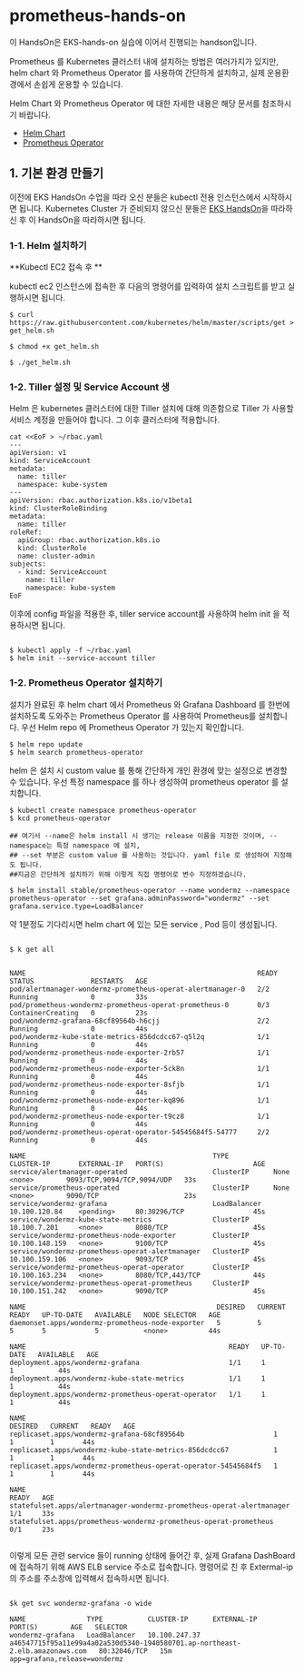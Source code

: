 # prometheus-hands-on

이 HandsOn은 EKS-hands-on 실습에 이어서 진행되는 handson입니다.

Prometheus 를 Kubernetes 클러스터 내에 설치하는 방법은 여러가지가 있지만, helm chart 와 Prometheus Operator 를 사용하여 간단하게 설치하고, 실제 운용환경에서 손쉽게 운용할 수 있습니다.

Helm Chart 와 Prometheus Operator 에 대한 자세한 내용은 해당 문서를 참조하시기 바랍니다.

* [Helm Chart](https://helm.sh/)
* [Prometheus Operator](https://coreos.com/blog/the-prometheus-operator.html)


## 1. 기본 환경 만들기

이전에 EKS HandsOn 수업을 따라 오신 분들은 kubectl 전용 인스턴스에서 시작하시면 됩니다.
Kubernetes Cluster 가 준비되지 않으신 분들은 [EKS HandsOn](https://github.com/wondermz/eks-hands-on)을 따라하신 후 이 HandsOn을 따라하시면 됩니다.

### 1-1. Helm 설치하기

**Kubectl EC2 접속 후 **

kubectl ec2 인스턴스에 접속한 후 다음의 명령어를 입력하여 설치 스크립트를 받고 실행하시면 됩니다.

```
$ curl https://raw.githubusercontent.com/kubernetes/helm/master/scripts/get > get_helm.sh

$ chmod +x get_helm.sh

$ ./get_helm.sh

```

### 1-2. Tiller 설정 및 Service Account 생

Helm 은 kubernetes 클러스터에 대한 Tiller 설치에 대해 의존함으로 Tiller 가 사용할 서비스 계정을 만들어야 합니다. 그 이후 클러스터에 적용합니다.
```
cat <<EoF > ~/rbac.yaml
---
apiVersion: v1
kind: ServiceAccount
metadata:
  name: tiller
  namespace: kube-system
---
apiVersion: rbac.authorization.k8s.io/v1beta1
kind: ClusterRoleBinding
metadata:
  name: tiller
roleRef:
  apiGroup: rbac.authorization.k8s.io
  kind: ClusterRole
  name: cluster-admin
subjects:
  - kind: ServiceAccount
    name: tiller
    namespace: kube-system
EoF

```

이후에 config 파일을 적용한 후, tiller service account를 사용하여 helm init 을 적용하시면 됩니다. 

```

$ kubectl apply -f ~/rbac.yaml
$ helm init --service-account tiller

```


### 1-2. Prometheus Operator 설치하기

설치가 완료된 후 helm chart 에서 Prometheus 와 Grafana Dashboard 를 한번에 설치하도록 도와주는 Prometheus Operator 를 사용하여 Prometheus를 설치합니다. 우선 Helm repo 에 Prometheus Operator 가 있는지 확인합니다.

```
$ helm repo update
$ helm search prometheus-operator

```

helm 은 설치 시 custom value 를 통해 간단하게 개인 환경에 맞는 설정으로 변경할 수 있습니다.
우선 특정 namespace 를 하나 생성하여 prometheus operator 를 설치합니다.

```
$ kubectl create namespace prometheus-operator
$ kcd prometheus-operator

## 여기서 --name은 helm install 시 생기는 release 이름을 지정한 것이며, --namespace는 특정 namespace 에 설치, 
## --set 부분은 custom value 를 사용하는 것입니다. yaml file 로 생성하여 지정해도 됩니다. 
##지금은 간단하게 설치하기 위해 이렇게 직접 명령어로 변수 지정하겠습니다.

$ helm install stable/prometheus-operator --name wondermz --namespace prometheus-operator --set grafana.adminPassword="wondermz" --set grafana.service.type=LoadBalancer 
```

약 1분정도 기다리시면 helm chart 에 있는 모든 service , Pod 등이 생성됩니다.

~~~

$ k get all


NAME                                                         READY   STATUS              RESTARTS   AGE
pod/alertmanager-wondermz-prometheus-operat-alertmanager-0   2/2     Running             0          33s
pod/prometheus-wondermz-prometheus-operat-prometheus-0       0/3     ContainerCreating   0          23s
pod/wondermz-grafana-68cf89564b-h6cjj                        2/2     Running             0          44s
pod/wondermz-kube-state-metrics-856dcdcc67-q5l2q             1/1     Running             0          44s
pod/wondermz-prometheus-node-exporter-2rb57                  1/1     Running             0          44s
pod/wondermz-prometheus-node-exporter-5ck8n                  1/1     Running             0          44s
pod/wondermz-prometheus-node-exporter-8sfjb                  1/1     Running             0          44s
pod/wondermz-prometheus-node-exporter-kq896                  1/1     Running             0          44s
pod/wondermz-prometheus-node-exporter-t9cz8                  1/1     Running             0          44s
pod/wondermz-prometheus-operat-operator-54545684f5-54777     2/2     Running             0          44s

NAME                                              TYPE           CLUSTER-IP       EXTERNAL-IP   PORT(S)                      AGE
service/alertmanager-operated                     ClusterIP      None             <none>        9093/TCP,9094/TCP,9094/UDP   33s
service/prometheus-operated                       ClusterIP      None             <none>        9090/TCP                     23s
service/wondermz-grafana                          LoadBalancer   10.100.120.84    <pending>     80:30296/TCP                 45s
service/wondermz-kube-state-metrics               ClusterIP      10.100.7.201     <none>        8080/TCP                     45s
service/wondermz-prometheus-node-exporter         ClusterIP      10.100.148.159   <none>        9100/TCP                     45s
service/wondermz-prometheus-operat-alertmanager   ClusterIP      10.100.159.106   <none>        9093/TCP                     45s
service/wondermz-prometheus-operat-operator       ClusterIP      10.100.163.234   <none>        8080/TCP,443/TCP             44s
service/wondermz-prometheus-operat-prometheus     ClusterIP      10.100.151.242   <none>        9090/TCP                     45s

NAME                                               DESIRED   CURRENT   READY   UP-TO-DATE   AVAILABLE   NODE SELECTOR   AGE
daemonset.apps/wondermz-prometheus-node-exporter   5         5         5       5            5           <none>          44s

NAME                                                  READY   UP-TO-DATE   AVAILABLE   AGE
deployment.apps/wondermz-grafana                      1/1     1            1           44s
deployment.apps/wondermz-kube-state-metrics           1/1     1            1           44s
deployment.apps/wondermz-prometheus-operat-operator   1/1     1            1           44s

NAME                                                             DESIRED   CURRENT   READY   AGE
replicaset.apps/wondermz-grafana-68cf89564b                      1         1         1       44s
replicaset.apps/wondermz-kube-state-metrics-856dcdcc67           1         1         1       44s
replicaset.apps/wondermz-prometheus-operat-operator-54545684f5   1         1         1       44s

NAME                                                                    READY   AGE
statefulset.apps/alertmanager-wondermz-prometheus-operat-alertmanager   1/1     33s
statefulset.apps/prometheus-wondermz-prometheus-operat-prometheus       0/1     23s


~~~

이렇게 모든 관련 service 들이 running 상태에 들어간 후, 실제 Grafana DashBoard 에 접속하기 위해 AWS ELB service 주소로 접속합니다.
명령어로 친 후 Extermal-ip 의 주소를 주소창에 입력해서 접속하시면 됩니다.
~~~

$k get svc wondermz-grafana -o wide

NAME               TYPE           CLUSTER-IP      EXTERNAL-IP                                                                    PORT(S)        AGE   SELECTOR
wondermz-grafana   LoadBalancer   10.100.247.37   a46547715f95a11e99a4a02a530d5340-1940580701.ap-northeast-2.elb.amazonaws.com   80:32046/TCP   15m   app=grafana,release=wondermz

~~~






